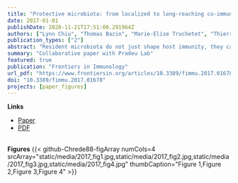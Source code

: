```yaml
---
title: "Protective microbiota: from localized to long-reaching co-immunity"
date: 2017-01-01
publishDate: 2020-11-21T17:51:00.291964Z
authors: ["Lynn Chiu", "Thomas Bazin", "Marie-Elise Truchetet", "Thierry Schaeverbeke", "Laurence Delhaes", "Thomas Pradeu"]
publication_types: ["2"]
abstract: "Resident microbiota do not just shape host immunity, they can also contribute to host protection against pathogens and infectious diseases. Previous reviews of the protective roles of the microbiota have focused exclusively on colonization resistance localized within a microenvironment. This review shows that the protection against pathogens also involves the mitigation of pathogenic impact without eliminating the pathogens (i.e., “disease tolerance”) and the containment of microorganisms to prevent pathogenic spread. Protective microorganisms can have an impact beyond their niche, interfering with the entry, establishment, growth, and spread of pathogenic microorganisms. More fundamentally, we propose a series of conceptual clarifications in support of the idea of a “co-immunity”, where an organism is protected by both its own immune system and components of its microbiota."
summary: "Collaborative paper with Pradeu Lab"
featured: true
publication: "Frontiers in Immunology"
url_pdf: "https://www.frontiersin.org/articles/10.3389/fimmu.2017.01678/pdf"
doi: "10.3389/fimmu.2017.01678"
projects: [paper_figures]
---
```

**Links**
- [Paper](https://www.frontiersin.org/article/10.3389/fimmu.2017.01678)
- [PDF](https://www.frontiersin.org/articles/10.3389/fimmu.2017.01678/pdf)
<br><br>

**Figures**
{{< github-Chrede88-figArray numCols=4 srcArray="static/media/2017_fig1.jpg,static/media/2017_fig2.jpg,static/media/2017_fig3.jpg,static/media/2017_fig4.jpg" thumbCaption="Figure 1,Figure 2,Figure 3,Figure 4" >}}

<script type="text/javascript" src="https://d1bxh8uas1mnw7.cloudfront.net/assets/embed.js"></script><div class="altmetric-embed" data-badge-type="donut" data-altmetric-id="30109113"></div>